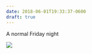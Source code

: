 ```yaml
---
date: 2018-06-01T19:33:37-0600
draft: true
---
```




A normal Friday night

![](/images/2018/ab8f8546ef.jpg)



